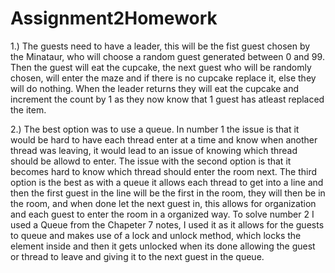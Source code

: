 # Assignment2Homework
1.) The guests need to have a leader, this will be the fist guest chosen by the Minataur, who will choose a random guest generated between 0 and 99. Then the guest will eat the cupcake, the next guest who will be randomly chosen, will enter the maze and if there is no cupcake replace it, else they will do nothing. When the leader returns they will eat the cupcake and increment the count by 1 as they now know that 1 guest has atleast replaced the item.

2.) The best option was to use a queue. In number 1 the issue is that it would be hard to have each thread enter at a time and know when another thread was leaving, it would lead to an issue of knowing which thread should be allowd to enter. The issue with the second option is that it becomes hard to know which thread should enter the room next. The third option is the best as with a queue it allows each thread to get into a line and then the first guest in the line will be the first in the room, they will then be in the room, and when done let the next guest in, this allows for organization and each guest to enter the room in a organized way. To solve number 2 I used a Queue from the Chapeter 7 notes, I used it as it allows for the guests to queue and makes use of a lock and unlock method, which locks the element inside and then it gets unlocked when its done allowing the guest or thread to leave and giving it to the next guest in the queue.
